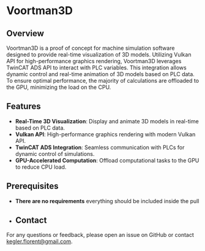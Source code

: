 # Voortman3D

## Overview

Voortman3D is a proof of concept for machine simulation software designed to provide real-time visualization of 3D models. Utilizing Vulkan API for high-performance graphics rendering, Voortman3D leverages TwinCAT ADS API to interact with PLC variables. This integration allows dynamic control and real-time animation of 3D models based on PLC data. To ensure optimal performance, the majority of calculations are offloaded to the GPU, minimizing the load on the CPU.

## Features

- **Real-Time 3D Visualization**: Display and animate 3D models in real-time based on PLC data.
- **Vulkan API**: High-performance graphics rendering with modern Vulkan API.
- **TwinCAT ADS Integration**: Seamless communication with PLCs for dynamic control of simulations.
- **GPU-Accelerated Computation**: Offload computational tasks to the GPU to reduce CPU load.

## Prerequisites

- **There are no requirements** everything should be included inside the pull

- ## Contact
For any questions or feedback, please open an issue on GitHub or contact kegler.florent@gmail.com.
